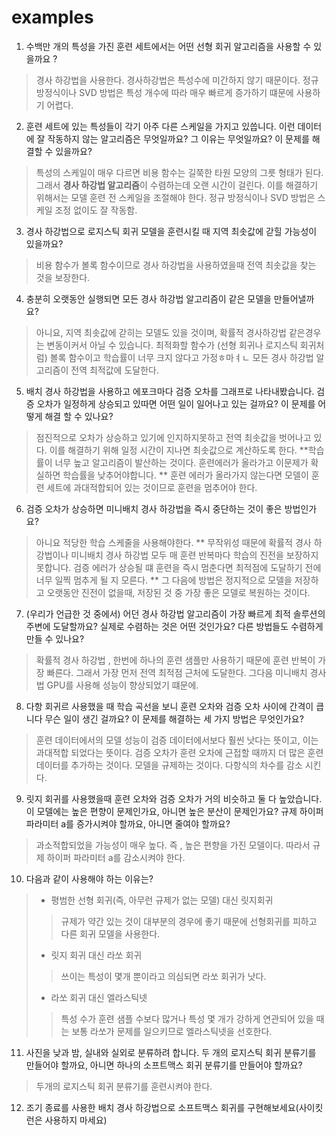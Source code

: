 examples
================
1. 수백만 개의 특성을 가진 훈련 세트에서는 어떤 선형 회귀 알고리즘을 사용할 수 있을까요 ?
> 경사 하강법을 사용한다. 경사하강법은 특성수에 미간하지 않기 때문이다.
> 정규 방정식이나 SVD 방법은 특성 개수에 따라 매우 빠르게 증가하기 떄문에 사용하기 어렵다.
2. 훈련 세트에 있는 특성들이 각기 아주 다른 스케일을 가지고 있씁니다. 이런 데이터에 잘 작동하지 않는 알고리즘은 무엇일까요? 그 이유는 무엇일까요? 이 문제를 해결할 수 있을까요?
> 특성의 스케일이 매우 다르면 비용 함수는 길쭉한 타원 모양의 그릇 형태가 된다. 그래서 **경사 하강법 알고리즘**이 수렴하는데 오랜 시간이 걸린다.
> 이를 해결하기 위해서는 모델 훈련 전 스케일을 조절해야 한다. 
> 정규 방정식이나 SVD 방법은 스케일 조정 없이도 잘 작동함.
3. 경사 하강법으로 로지스틱 회귀 모델을 훈련시킬 때 지역 최솟값에 갇힐 가능성이 있을까요?
> 비용 함수가 볼록 함수이므로 경사 하강법을 사용하였을때 전역 최솟값을 찾는 것을 보장한다.
4. 충분히 오랫동안 실행되면 모든 경사 하강법 알고리즘이 같은 모델을 만들어낼까요? 
> 아니요, 지역 최솟값에 갇히는 모델도 있을 것이며, 확률적 경사하강법 같은경우는 변동이커서 아닐 수 있습니다.
> 최적화할 함수가 (선형 회귀나 로지스틱 회귀처럼) 볼록 함수이고 학습률이 너무 크지 않다고 가정ㅎ마ㅕㄴ 모든 경사 하강법 알고리즘이 전역 최적값에 도달한다. 
5. 배치 경사 하강법을 사용하고 에포크마다 검증 오차를 그래프로 나타내봤습니다. 검증 오차가 일정하게 상승되고 있따면 어떤 일이 일어나고 있는 걸까요? 이 문제를 어떻게 해결 할 수 있나요?
> 점진적으로 오차가 상승하고 있기에 인지하지못하고 전역 최솟값을 벗어나고 있다. 
> 이를 해결하기 위해 일정 시간이 지나면 최솟값으로 계산하도록 한다.
> **학습률이 너무 높고 알고리즘이 발산하는 것이다. 훈련에러가 올라가고 이문제가 확실하면 학습률을 낮추어야합니다. 
> ** 훈련 에러가 올라가지 않는다면 모델이 훈련 세트에 과대적합되어 있는 것이므로 훈련을 멈추어야 한다.
6. 검증 오차가 상승하면 미니배치 경사 하강법을 즉시 중단하는 것이 좋은 방법인가요?
> 아니요 적당한 학습 스케줄을 사용해야한다.
> ** 무작위성 때문에 확률적 경사 하강법이나 미니배치 경사 하강법 모두 매 훈련 반복마다 학습의 진전을 보장하지 못합니다. 검증 에러가 상승될 떄 훈련을 즉시 멈춘다면 최적점에 도달하기 전에 너무 일찍 멈추게 될 지 모른다.
> ** 그 다음에 방법은 정지적으로 모델을 저장하고 오랫동안 진전이 없을때, 저장된 것 중 가장 좋은 모델로 복원하는 것이다.
7. (우리가 언급한 것 중에서) 어던 경사 하강법 알고리즘이 가장 빠르게 최적 솔루션의 주변에 도달할까요? 실제로 수렴하는 것은 어떤 것인가요? 다른 방법들도 수렴하게 만들 수 있나요?
> 확률적 경사 하강법 , 한번에 하나의 훈련 샘플만 사용하기 때문에 훈련 반복이 가장 빠른다. 그래서 가장 먼저 전역 최적점 근처에 도달한다.
> 그다음 미니배치 경사법 GPU를 사용해 성능이 향상되었기 떄문에.
8. 다항 회귀르 사용했을 때 학습 곡선을 보니 훈련 오차와 검증 오차 사이에 간격이 큽니다 무슨 일이 생긴 걸까요? 이 문제를 해결하는 세 가지 방법은 무엇인가요?
> 훈련 데이터에서의 모델 성능이 검증 데이터에서보다 훨씬 낫다는 뜻이고, 이는 과대적합 되었다는 뜻이다.
> 검증 오차가 훈련 오차에 근접할 때까지 더 많은 훈련 데이터를 추가하는 것이다.
> 모델을 규제하는 것이다.
> 다항식의 차수를 감소 시킨다.
9. 릿지 회귀를 사용했을때 훈련 오차와 검증 오차가 거의 비슷하고 둘 다 높았습니다. 이 모델에는 높은 편향이 문제인가요, 아니면 높은 분산이 문제인가요? 규제 하이퍼파라미터 a를 증가시켜야 할까요, 아니면 줄여야 할까요?
> 과소적합되었을 가능성이 매우 높다. 즉 , 높은 편향을 가진 모델이다. 따라서 규제 하이퍼 파라미터 a를 감소시켜야 한다.
10. 다음과 같이 사용해야 하는 이유는?
>+ 평범한 선형 회귀(즉, 아무런 규제가 없는 모델) 대신 릿지회귀
> > 규제가 약간 있는 것이 대부분의 경우에 좋기 때문에 선형회귀를 피하고 다른 회귀 모델을 사용한다.
>+ 릿지 회귀 대신 라쏘 회귀
> > 쓰이는 특성이 몇개 뿐이라고 의심되면 라쏘 회귀가 낫다.
>+ 라쏘 회귀 대신 엘라스틱넷
> > 특성 수가 훈련 샘플 수보다 많거나 특성 몇 개가 강하게 연관되어 있을 때는 보통 라쏘가 문제를 일으키므로 엘라스틱넷을 선호한다.
11. 사진을 낮과 밤, 실내와 실외로 분류하려 합니다. 두 개의 로지스틱 회귀 분류기를 만들어야 할까요, 아니면 하나의 소프트맥스 회귀 분류기를 만들어야 할까요?
> 두개의 로지스틱 회귀 분류기를 훈련시켜야 한다.
12. 조기 종료를 사용한 배치 경사 하강법으로 소프트맥스 회귀를 구현해보세요(사이킷런은 사용하지 마세요)